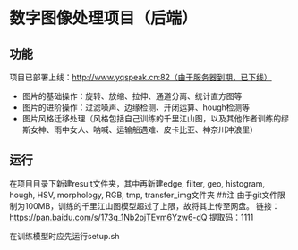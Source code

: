 # 数字图像处理项目（后端）
## 功能
项目已部署上线：http://www.yqspeak.cn:82（由于服务器到期，已下线）
* 图片的基础操作：旋转、放缩、拉伸、通道分离、统计直方图等
* 图片的进阶操作：过滤噪声、边缘检测、开闭运算、hough检测等
* 图片风格迁移处理（风格包括自己训练的千里江山图，以及其他作者训练的缪斯女神、雨中女人、呐喊、运输船遇难、皮卡比亚、神奈川冲浪里）
## 运行
在项目目录下新建result文件夹，其中再新建edge, filter, geo, histogram, hough, HSV, morphology, RGB, tmp, transfer_img文件夹
##注
由于git文件限制为100MB，训练的千里江山图模型超过了上限，故将其上传至网盘。
链接：https://pan.baidu.com/s/173q_1Nb2pjTEvm6Yzw6-dQ 
提取码：1111

在训练模型时应先运行setup.sh
